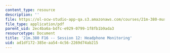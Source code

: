 ```yaml
---
content_type: resource
description: ''
file: https://ol-ocw-studio-app-qa.s3.amazonaws.com/courses/21m-380-music-and-technology-recording-techniques-and-audio-production-fall-2016/ad1df172385eaa544c562269d74ab215_MIT21M_380F16_ses12_note.pdf
file_type: application/pdf
parent_uid: 2ec4ba6a-bdfc-e929-0799-1f8fb1b9ada3
resourcetype: Document
title: '21m.380 F16 -- Session 12: Headphone Monitoring'
uid: ad1df172-385e-aa54-4c56-2269d74ab215
---
```

